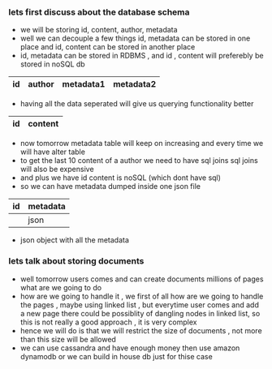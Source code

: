 ### lets first discuss about the database schema
- we will be storing id, content, author, metadata
- well we can decouple a few things id, metadata can be stored in one place and id, content can be stored in another place
- id, metadata can be stored in RDBMS , and id , content will preferebly be stored in noSQL db

| id  | author | metadata1 | metadata2 |
|-----|--------|-----------|-----------|

- having all the data seperated will give us querying functionality better

| id  | content |
|-----|---------|

- now tomorrow metadata table will keep on increasing and every time we will have alter table
- to get the last 10 content of a author we need to have sql joins sql joins will also be expensive
- and plus we have id content is noSQL (which dont have sql)
- so we can have metadata dumped inside one json file

| id    | metadata |
|-------|----------|
|       | json     |

- json object with all the metadata

### lets talk about storing documents 
-  well tomorrow users comes and can create documents millions of pages what are we going to do
-  how are we going to handle it , we first of all how are we going to handle the pages , maybe using linked list , but everytime user comes and add a new page there could be possiblity of dangling nodes in linked list, so this is not really a good approach , it is very complex 
-  hence we will do is that we will restrict the size of documents , not more than this size will be allowed
-  we can use cassandra and have enough money then use amazon dynamodb or we can build in house db just for thise case

